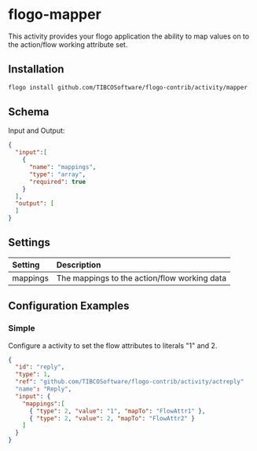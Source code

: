 # flogo-mapper
This activity provides your flogo application the ability to map values on to the action/flow working attribute set.

## Installation

```bash
flogo install github.com/TIBCOSoftware/flogo-contrib/activity/mapper
```

## Schema
Input and Output:

```json
{
  "input":[
    {
      "name": "mappings",
      "type": "array",
      "required": true
    }
  ],
  "output": [
  ]
}
```
## Settings
| Setting     | Description    |
|:------------|:---------------|
| mappings    | The mappings to the action/flow working data |         


## Configuration Examples
### Simple
Configure a activity to set the flow attributes to literals "1" and 2.

```json
{
  "id": "reply",
  "type": 1,
  "ref": "github.com/TIBCOSoftware/flogo-contrib/activity/actreply"
  "name": "Reply",
  "input": { 
  	"mappings":[
      { "type": 2, "value": "1", "mapTo": "FlowAttr1" },
      { "type": 2, "value": 2, "mapTo": "FlowAttr2" }
    ]
  }
}
```
